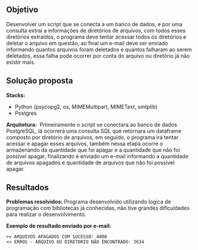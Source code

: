 ## Objetivo
Desenvolver um script que se conecta a um banco de dados, e por uma consulta extrai a informações de diretórios de arquivos, com todos esses diretórios extraídos, o programa deve tentar acessar todos os diretórios e deletar o arquivo em questão, ao final um e-mail deve ser enviado informando quantos arquivos foram deletados e quantos falharam ao serem deletados, essa falha pode ocorrer por conta do arquivo ou diretório já não existir mais.

## Solução proposta
<b>Stacks:</b> 
- Python (psycopg2, os, MIMEMultipart, MIMEText, smtplib)
- Postgres

<b>Arquitetura:</b>  Primeiramente o script se conectara ao banco de dados PostgreSQL, lá ocorrerá uma consulta SQL que retornara um dataframe composto por diretório de arquivos, em seguido, o programa ira tentar acessar e apagar esses arquivos, também nessa etapa ocorre o armazenando da quantidade que foi apagar e a quantidade que não foi possível  apagar, finalizando é enviado um e-mail informando a quantidade de arquivos apagados e quantidade de arquivos que não foi possível apagar.


## Resultados
<b>Problemas resolvidos:</b> Programa desenvolvido utilizando logica de programação com bibliotecas já conhecidas, não tive grandes dificuldades para realizar o desenvolvimento.


<b>Exemplo de resultado enviado por e-mail:</b>
```
>> ARQUIVOS APAGADOS COM SUCESSO: 4000 
<< ERROS - ARQUIVO OU DIRETORIO NÃO ENCONTRADO: 3634
```